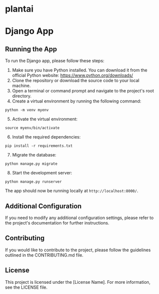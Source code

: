 # plantai
<!DOCTYPE html>
<html>
<head>
  <meta charset="UTF-8">
  <title>README - Django App</title>

</head>
<body>
  <h1>Django App</h1>
  
  <h2>Running the App</h2>
  <p>To run the Django app, please follow these steps:</p>
  
  <ol>
    <li>Make sure you have Python installed. You can download it from the official Python website: <a href="https://www.python.org/downloads/">https://www.python.org/downloads/</a></li>
    <li>Clone the repository or download the source code to your local machine.</li>
    <li>Open a terminal or command prompt and navigate to the project's root directory.</li>
    <li>Create a virtual environment by running the following command:</li>
  </ol>
  
  <pre><code>python -m venv myenv</code></pre>
  
  <ol start="5">
    <li>Activate the virtual environment:</li>
  </ol>
  
  <pre><code>source myenv/bin/activate</code></pre>
  
  <ol start="6">
    <li>Install the required dependencies:</li>
  </ol>
  
  <pre><code>pip install -r requirements.txt</code></pre>
  
  <ol start="7">
    <li>Migrate the database:</li>
  </ol>
  
  <pre><code>python manage.py migrate</code></pre>
  
  <ol start="8">
    <li>Start the development server:</li>
  </ol>
  
  <pre><code>python manage.py runserver</code></pre>
  
  <p>The app should now be running locally at <code>http://localhost:8000/</code>.</p>
  
  <h2>Additional Configuration</h2>
  <p>If you need to modify any additional configuration settings, please refer to the project's documentation for further instructions.</p>
  
  <h2>Contributing</h2>
  <p>If you would like to contribute to the project, please follow the guidelines outlined in the CONTRIBUTING.md file.</p>
  
  <h2>License</h2>
  <p>This project is licensed under the [License Name]. For more information, see the LICENSE file.</p>
</body>
</html>
